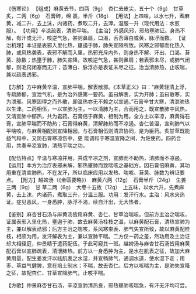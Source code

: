 《伤寒论》
【组成】麻黄去节，四两（9g）　杏仁去皮尖，五十个（9g）　甘草炙，二两（6g）　石膏碎，绵
裹，半斤（18g）
【用法】上四味，以水七升，煮麻黄，减二升，去上沫，内诸药，煮取二升，去滓。温服一升（现代用法：水煎服）。
【功用】辛凉疏表，清肺平喘。
【主治】外感风邪，邪热壅肺证。身热不解，有汗或无汗，咳逆气急，甚则鼻扇，口渴，舌苔薄白或黄，脉浮而数。
【证治机理】本证是表邪入里化热，壅遏于肺，肺失宣降所致。风寒之邪郁而化热入肺，或风热袭表，表邪不解而入里，热邪充斥内外，则身热不解、汗出、口渴、苔黄、脉数；热壅于肺，肺失宣降，故咳逆气急，甚则鼻扇；若表邪未尽，或肺气闭郁，则毛窍闭塞而无汗；苔薄白、脉浮亦是表证未尽之征。治当清肺热，止咳喘，兼以疏表透邪。

【方解】方中麻黄辛温，宣肺平喘，解表散邪。《本草正义》曰：“麻黄轻清上浮，专疏肺郁，宣泄气机，是为治外感第一要药。虽曰解表，实为开肺；虽曰散寒，实为泄邪。风寒固得之而外散，即温热亦无不赖之以宣通。”石膏辛甘大寒，清泄肺热以生津。二药相伍，一以宣肺为主，一以清肺为主，合而用之，既宣散肺中风热，又清宣肺中郁热，共为君药。石膏倍于麻黄，相制为用。全方主以辛凉，麻黄得石膏，宣肺平喘而不助热；石膏得麻黄，清解肺热而不凉遏。杏仁苦温，宣利肺气以平喘咳，与麻黄相配则宣降相因，与石膏相伍则清肃协同，是为臣药。炙甘草既能益气和中，又防石膏寒凉伤中，更
能调和于寒温宣降之间，为佐使药。四药合用，共奏辛凉宣肺，清热平喘之功。

【配伍特点】辛温与寒凉并用，共成辛凉之剂，宣肺而不助热，清肺而不凉遏。
【运用】本方为治疗表邪未解，邪热壅肺而致喘咳之基础方。因石膏倍麻黄，其功用重在清宣肺热，不在发汗，所以临床应用以发热、喘咳、苔黄、脉数为辨证要点。
【附方】越婢汤（《金匮要略》）　麻黄六两（12g）　石膏半斤（24g）　生姜三两（9g）　甘
草二两（6g）　大枣十五枚（12g）　上五味，以水六升，先煮麻黄，去上沫，内诸药，煮取三升，分温三服。功用：发汗行水。主治：风水夹热证。症见恶风，一身悉肿，脉浮不渴，续自汗出，无大热者。

【鉴别】麻杏甘石汤与麻黄汤皆用麻黄、杏仁、甘草治喘咳。但前方主治之喘咳，证属表邪入里化热，壅遏于肺，故去麻黄汤桂枝之温，以麻黄配石膏，清热宣肺为主，兼以解表祛邪；后方主治之喘咳，系风寒束表、肺气失宣所致，故以麻黄配桂枝，相须为用，发汗解表为主，兼以宣肺平喘。二方仅一药之差，然功用及主治证却大相径庭，仲景精于遣药配伍，于此可窥其一斑。越婢汤与麻杏甘石汤皆用麻黄配石膏以宣肺疏表，清泄肺热。前方以一身悉肿为主，是水在肌表之征，故加大麻黄用量，配生姜发汗以祛肌表之水湿，并宣畅肺气，通调水道，使水湿下走；用枣、草益气健脾，意在培土制水；不喘，故去杏仁。后方以咳喘为主，是肺失宣降之征，故配杏仁、甘草宣降肺气，止咳平喘。

【方歌】仲景麻杏甘石汤，辛凉宣肺清热良，邪热壅肺咳喘急，有汗无汗均可尝。